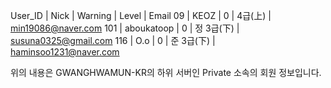  User_ID | Nick | Warning | Level | Email
 09 | KEOZ | 0 |  4급(上) | min19086@naver.com
 101 | aboukatoop | 0 | 정 3급(下) | susuna0325@gmail.com
 116 | O.o | 0 | 준 3급(下) | haminsoo1231@naver.com

 위의 내용은 GWANGHWAMUN-KR의 하위 서버인 Private 소속의 회원 정보입니다.
